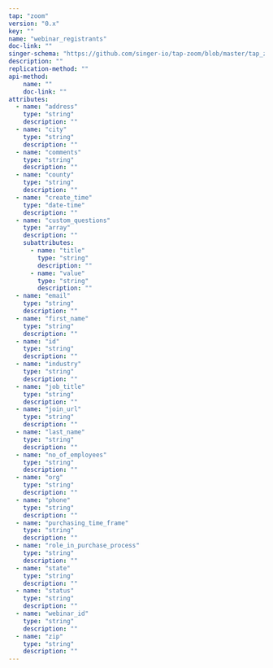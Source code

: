 ```yaml
---
tap: "zoom"
version: "0.x"
key: ""
name: "webinar_registrants"
doc-link: ""
singer-schema: "https://github.com/singer-io/tap-zoom/blob/master/tap_zoom/schemas/webinar_registrants.json"
description: ""
replication-method: ""
api-method:
    name: ""
    doc-link: ""
attributes:
  - name: "address"
    type: "string"
    description: ""
  - name: "city"
    type: "string"
    description: ""
  - name: "comments"
    type: "string"
    description: ""
  - name: "county"
    type: "string"
    description: ""
  - name: "create_time"
    type: "date-time"
    description: ""
  - name: "custom_questions"
    type: "array"
    description: ""
    subattributes:
      - name: "title"
        type: "string"
        description: ""
      - name: "value"
        type: "string"
        description: ""
  - name: "email"
    type: "string"
    description: ""
  - name: "first_name"
    type: "string"
    description: ""
  - name: "id"
    type: "string"
    description: ""
  - name: "industry"
    type: "string"
    description: ""
  - name: "job_title"
    type: "string"
    description: ""
  - name: "join_url"
    type: "string"
    description: ""
  - name: "last_name"
    type: "string"
    description: ""
  - name: "no_of_employees"
    type: "string"
    description: ""
  - name: "org"
    type: "string"
    description: ""
  - name: "phone"
    type: "string"
    description: ""
  - name: "purchasing_time_frame"
    type: "string"
    description: ""
  - name: "role_in_purchase_process"
    type: "string"
    description: ""
  - name: "state"
    type: "string"
    description: ""
  - name: "status"
    type: "string"
    description: ""
  - name: "webinar_id"
    type: "string"
    description: ""
  - name: "zip"
    type: "string"
    description: ""
---
```

